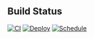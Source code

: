 ## Build Status

[![CI](https://github.com/GaziMazdi/CSP451-Checkpoint2-GaziMazdi/actions/workflows/ci.yml/badge.svg)](https://github.com/GaziMazdi/CSP451-Checkpoint2-GaziMazdi/actions/workflows/ci.yml)
[![Deploy](https://github.com/GaziMazdi/CSP451-Checkpoint2-GaziMazdi/actions/workflows/deploy.yml/badge.svg)](https://github.com/GaziMazdi/CSP451-Checkpoint2-GaziMazdi/actions/workflows/deploy.yml)
[![Schedule](https://github.com/GaziMazdi/CSP451-Checkpoint2-GaziMazdi/actions/workflows/scheduled.yml/badge.svg)](https://github.com/GaziMazdi/CSP451-Checkpoint2-GaziMazdi/actions/workflows/scheduled.yml)
